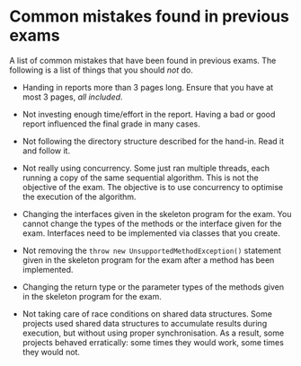 # Common mistakes found in previous exams

A list of common mistakes that have been found in previous exams. The following
is a list of things that you should *not* do.

- Handing in reports more than 3 pages long. Ensure that you have at most 3
pages, *all included*.

- Not investing enough time/effort in the report. Having a bad or good report
influenced the final grade in many cases.﻿﻿﻿﻿﻿﻿﻿﻿﻿﻿﻿﻿﻿﻿﻿﻿

- Not following the directory structure described for the hand-in. Read it and follow it.

- ﻿Not really using concurrency. Some just ran multiple threads, each running a copy
of the same sequential algorithm. This is not the objective of the exam. The objective is to
use concurrency to optimise the execution of the algorithm.

- Changing the interfaces given in the skeleton program for the exam. You cannot
change the types of the methods or the interface given for the exam. Interfaces need
to be implemented via classes that you create.

- Not removing the `throw new UnsupportedMethodException()` statement given in the skeleton
program for the exam after a method has been implemented.

- Changing the return type or the parameter types of the methods given in the skeleton
program for the exam.

- Not taking care of race conditions on shared data structures. Some projects
used shared data structures to accumulate results during execution, but without
using proper synchronisation. As a result, some projects behaved erratically: some times
they would work, some times they would not.
